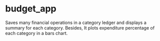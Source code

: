 # budget_app
Saves many financial operations in a category ledger and displays a summary for each category. Besides, It plots expenditure percentage of each category in a bars chart.
